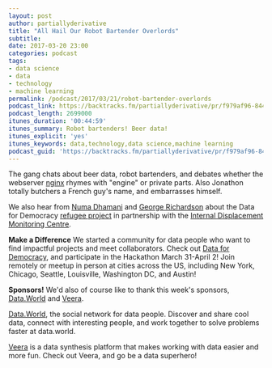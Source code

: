 ```yaml
---
layout: post
author: partiallyderivative
title: "All Hail Our Robot Bartender Overlords"
subtitle:
date: 2017-03-20 23:00
categories: podcast
tags:
- data science
- data
- technology
- machine learning
permalink: /podcast/2017/03/21/robot-bartender-overlords
podcast_link: https://backtracks.fm/partiallyderivative/pr/f979af96-844c-11e7-86c7-0e84392478bc/partially_derivative_robot_overlords.mp3?s=1
podcast_length: 2699000
itunes_duration: '00:44:59'
itunes_summary: Robot bartenders! Beer data!
itunes_explicit: 'yes'
itunes_keywords: data,technology,data science,machine learning
podcast_guid: 'https://backtracks.fm/partiallyderivative/pr/f979af96-844c-11e7-86c7-0e84392478bc/partially_derivative_robot_overlords.mp3?s=1'
---
```


The gang chats about beer data, robot bartenders, and debates whether the webserver [nginx](https://www.nginx.com/resources/wiki/) rhymes with "engine" or private parts. Also Jonathon totally butchers a French guy's name, and embarrasses himself.

We also hear from [Numa Dhamani](https://twitter.com/NumaDhamani) and [George Richardson](https://twitter.com/g_r_richardson) about the Data for Democracy [refugee project](http://datafordemocracy.org/projects/refugees.html) in partnership with the [Internal Displacement Monitoring Centre](http://www.internal-displacement.org/).

<div id="backtracks-player" data-bt-embed="https://player.backtracks.fm/partiallyderivative/partially-derivative/m/all-hail-our-robot-bartender-overlords" data-bt-show-art-cover="true" data-bt-theme="light" data-bt-show-comments="false"></div><script>(function(p,l,a,y,e,r,s){if(p[y]) return;if(p[e]) return p[e]();s=l.createElement(a);l.head.appendChild((s.async=p[y]=true,s.src=r,s))}(window,document,"script","__btL","__btR","https://player.backtracks.fm/embedder.js"))</script>

**Make a Difference**
We started a community for data people who want to find impactful projects and meet collaborators. Check out [Data for Democracy](http://datafordemocracy.org), and participate in the Hackathon March 31-April 2! Join remotely or meetup in person at cities across the US, including New York, Chicago, Seattle, Louisville, Washington DC, and Austin!

**Sponsors!** We'd also of course like to thank this week's sponsors, [Data.World](http://data.world/) and [Veera](http://getveera.com/).

[Data.World](https://data.world/), the social network for data people. Discover and share cool data, connect with interesting people, and work together to solve problems faster at data.world.

[Veera](http://getveera.com/) is a data synthesis platform that makes working with data easier and more fun. Check out Veera, and go be a data superhero!
